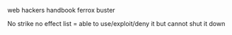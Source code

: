 web hackers handbook
ferrox buster

No strike no effect list = able to use/exploit/deny it but cannot shut it down
